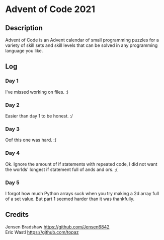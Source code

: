 # Advent of Code 2021

## Description
Advent of Code is an Advent calendar of small programming puzzles for a variety of skill sets and skill levels that can be solved in any programming language you like.

## Log

### Day 1
I've missed working on files. :)

### Day 2
Easier than day 1 to be honest. :/

### Day 3
Oof this one was hard. :(

### Day 4
Ok. Ignore the amount of if statements with repeated code, I did not want the worlds' longest if statement full of ands and ors. ;(

### Day 5
I forgot how much Python arrays suck when you try making a 2d array full of a set value. But part 1 seemed harder than it was thankfully.

## Credits
Jensen Bradshaw https://github.com/Jensen6842 <br />
Eric Wastl https://github.com/topaz
